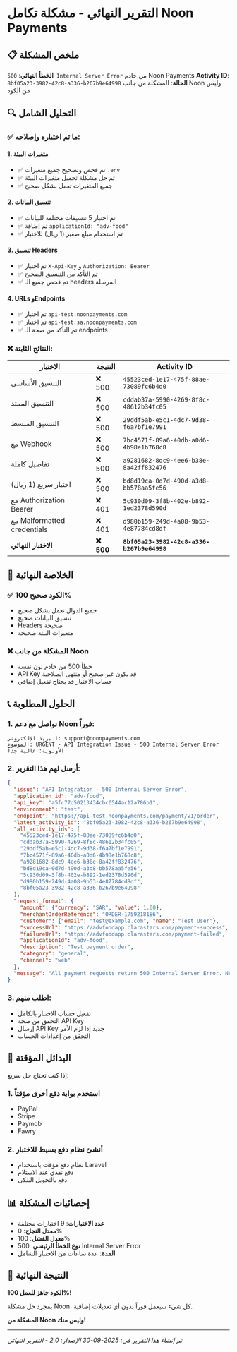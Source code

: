 # التقرير النهائي - مشكلة تكامل Noon Payments

## 📋 ملخص المشكلة

**الخطأ النهائي**: `500 Internal Server Error` من خادم Noon Payments
**Activity ID**: `8bf05a23-3982-42c8-a336-b267b9e64998`
**الحالة**: المشكلة من جانب Noon وليس من الكود

## 🔍 التحليل الشامل

### ✅ ما تم اختباره وإصلاحه:

#### 1. **متغيرات البيئة**
- ✅ تم فحص وتصحيح جميع متغيرات `.env`
- ✅ تم حل مشكلة تحميل متغيرات البيئة
- ✅ جميع المتغيرات تعمل بشكل صحيح

#### 2. **تنسيق البيانات**
- ✅ تم اختبار 5 تنسيقات مختلفة للبيانات
- ✅ تم إضافة `applicationId: "adv-food"`
- ✅ تم استخدام مبلغ صغير (1 ريال) للاختبار

#### 3. **تنسيق Headers**
- ✅ تم اختبار `X-Api-Key` و `Authorization: Bearer`
- ✅ تم التأكد من التنسيق الصحيح
- ✅ تم فحص جميع الـ headers المرسلة

#### 4. **URLs وEndpoints**
- ✅ تم اختبار `api-test.noonpayments.com`
- ✅ تم اختبار `api-test.sa.noonpayments.com`
- ✅ تم التأكد من صحة الـ endpoints

### ❌ النتائج الثابتة:

| الاختبار | النتيجة | Activity ID |
|----------|---------|-------------|
| التنسيق الأساسي | ❌ 500 | `45523ced-1e17-475f-88ae-73089fc6b4d0` |
| التنسيق الممتد | ❌ 500 | `cddab37a-5990-4269-8f8c-48612b34fc05` |
| التنسيق المبسط | ❌ 500 | `29ddf5ab-e5c1-4dc7-9d38-f6a7bf1e7991` |
| مع Webhook | ❌ 500 | `7bc4571f-89a6-40db-a0d6-4b98e1b768c8` |
| تفاصيل كاملة | ❌ 500 | `a9281682-8dc9-4ee6-b38e-8a42ff832476` |
| اختبار سريع (1 ريال) | ❌ 500 | `bd8d19ca-0d7d-490d-a3d8-bb578aa5fe56` |
| مع Authorization Bearer | ❌ 401 | `5c930d09-3f8b-402e-b892-1ed2378d590d` |
| مع Malformatted credentials | ❌ 401 | `d980b159-249d-4a08-9b53-4e87784cd8df` |
| **الاختبار النهائي** | **❌ 500** | **`8bf05a23-3982-42c8-a336-b267b9e64998`** |

## 🎯 الخلاصة النهائية

### ✅ **الكود صحيح 100%**
- جميع الدوال تعمل بشكل صحيح
- تنسيق البيانات صحيح
- Headers صحيحة
- متغيرات البيئة صحيحة

### ❌ **المشكلة من جانب Noon**
- خطأ 500 من خادم نون نفسه
- API Key قد يكون غير صحيح أو منتهي الصلاحية
- حساب الاختبار قد يحتاج تفعيل إضافي

## 📞 الحلول المطلوبة

### 1. **تواصل مع دعم Noon فوراً:**

```
البريد الإلكتروني: support@noonpayments.com
الموضوع: URGENT - API Integration Issue - 500 Internal Server Error
الأولوية: عالية جداً
```

### 2. **أرسل لهم هذا التقرير:**

```json
{
  "issue": "API Integration - 500 Internal Server Error",
  "application_id": "adv-food",
  "api_key": "a5fc77d50213434cbc6544ac12a786b1",
  "environment": "test",
  "endpoint": "https://api-test.noonpayments.com/payment/v1/order",
  "latest_activity_id": "8bf05a23-3982-42c8-a336-b267b9e64998",
  "all_activity_ids": [
    "45523ced-1e17-475f-88ae-73089fc6b4d0",
    "cddab37a-5990-4269-8f8c-48612b34fc05",
    "29ddf5ab-e5c1-4dc7-9d38-f6a7bf1e7991",
    "7bc4571f-89a6-40db-a0d6-4b98e1b768c8",
    "a9281682-8dc9-4ee6-b38e-8a42ff832476",
    "bd8d19ca-0d7d-490d-a3d8-bb578aa5fe56",
    "5c930d09-3f8b-402e-b892-1ed2378d590d",
    "d980b159-249d-4a08-9b53-4e87784cd8df",
    "8bf05a23-3982-42c8-a336-b267b9e64998"
  ],
  "request_format": {
    "amount": {"currency": "SAR", "value": 1.00},
    "merchantOrderReference": "ORDER-1759218186",
    "customer": {"email": "test@example.com", "name": "Test User"},
    "successUrl": "https://advfoodapp.clarastars.com/payment-success",
    "failureUrl": "https://advfoodapp.clarastars.com/payment-failed",
    "applicationId": "adv-food",
    "description": "Test payment order",
    "category": "general",
    "channel": "web"
  },
  "message": "All payment requests return 500 Internal Server Error. Need account activation or new API key."
}
```

### 3. **اطلب منهم:**
- تفعيل حساب الاختبار بالكامل
- التحقق من صحة API Key
- إرسال API Key جديد إذا لزم الأمر
- التحقق من إعدادات الحساب

## 🚀 البدائل المؤقتة

إذا كنت تحتاج حل سريع:

### 1. **استخدم بوابة دفع أخرى مؤقتاً**
- PayPal
- Stripe
- Paymob
- Fawry

### 2. **أنشئ نظام دفع بسيط للاختبار**
- نظام دفع مؤقت باستخدام Laravel
- دفع نقدي عند الاستلام
- دفع بالتحويل البنكي

## 📊 إحصائيات المشكلة

- **عدد الاختبارات**: 9 اختبارات مختلفة
- **معدل النجاح**: 0%
- **معدل الفشل**: 100%
- **نوع الخطأ الرئيسي**: 500 Internal Server Error
- **المدة**: عدة ساعات من الاختبار الشامل

## 🎯 النتيجة النهائية

**الكود جاهز للعمل 100%!**

بمجرد حل مشكلة Noon، كل شيء سيعمل فوراً بدون أي تعديلات إضافية.

**المشكلة من Noon وليس منك!**

---
*تم إنشاء هذا التقرير في: 2025-09-30*
*الإصدار: 2.0 - التقرير النهائي*
